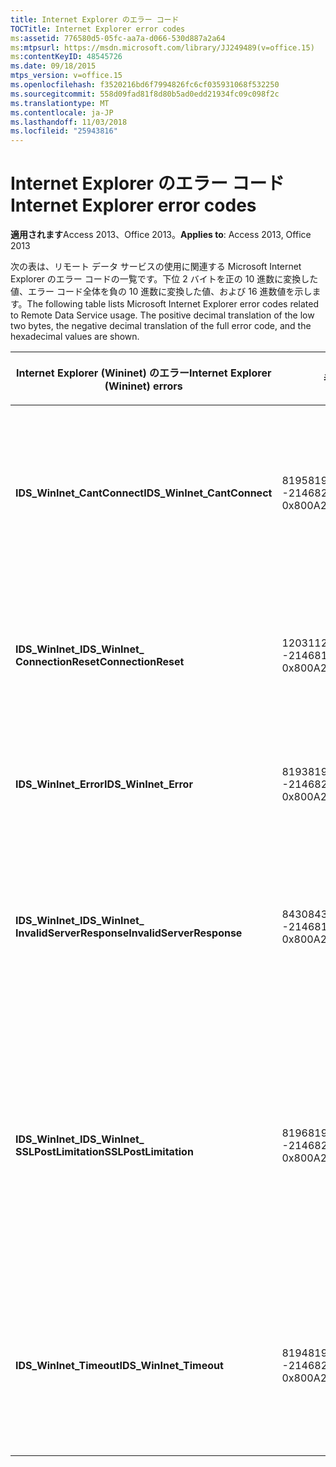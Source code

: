 ```yaml
---
title: Internet Explorer のエラー コード
TOCTitle: Internet Explorer error codes
ms:assetid: 776580d5-05fc-aa7a-d066-530d887a2a64
ms:mtpsurl: https://msdn.microsoft.com/library/JJ249489(v=office.15)
ms:contentKeyID: 48545726
ms.date: 09/18/2015
mtps_version: v=office.15
ms.openlocfilehash: f3520216bd6f7994826fc6cf035931068f532250
ms.sourcegitcommit: 558d09fad81f8d80b5ad0edd21934fc09c098f2c
ms.translationtype: MT
ms.contentlocale: ja-JP
ms.lasthandoff: 11/03/2018
ms.locfileid: "25943816"
---
```

# <a name="internet-explorer-error-codes"></a><span data-ttu-id="98659-102">Internet Explorer のエラー コード</span><span class="sxs-lookup"><span data-stu-id="98659-102">Internet Explorer error codes</span></span>

<span data-ttu-id="98659-103">**適用されます**Access 2013、Office 2013。</span><span class="sxs-lookup"><span data-stu-id="98659-103">**Applies to**: Access 2013, Office 2013</span></span>

<span data-ttu-id="98659-p101">次の表は、リモート データ サービスの使用に関連する Microsoft Internet Explorer のエラー コードの一覧です。下位 2 バイトを正の 10 進数に変換した値、エラー コード全体を負の 10 進数に変換した値、および 16 進数値を示します。</span><span class="sxs-lookup"><span data-stu-id="98659-p101">The following table lists Microsoft Internet Explorer error codes related to Remote Data Service usage. The positive decimal translation of the low two bytes, the negative decimal translation of the full error code, and the hexadecimal values are shown.</span></span>

<table>
<colgroup>
<col style="width: 33%" />
<col style="width: 33%" />
<col style="width: 33%" />
</colgroup>
<thead>
<tr class="header">
<th><p><span data-ttu-id="98659-106">Internet Explorer (Wininet) のエラー</span><span class="sxs-lookup"><span data-stu-id="98659-106">Internet Explorer (Wininet) errors</span></span></p></th>
<th><p><span data-ttu-id="98659-107">番号</span><span class="sxs-lookup"><span data-stu-id="98659-107">Number</span></span></p></th>
<th><p><span data-ttu-id="98659-108">説明</span><span class="sxs-lookup"><span data-stu-id="98659-108">Description</span></span></p></th>
</tr>
</thead>
<tbody>
<tr class="odd">
<td><p><span data-ttu-id="98659-109"><strong>IDS_WinInet_CantConnect</strong></span><span class="sxs-lookup"><span data-stu-id="98659-109"><strong>IDS_WinInet_CantConnect</strong></span></span></p></td>
<td><p><span data-ttu-id="98659-110">8195</span><span class="sxs-lookup"><span data-stu-id="98659-110">8195</span></span><br />
<span data-ttu-id="98659-111">-2146820093</span><span class="sxs-lookup"><span data-stu-id="98659-111">-2146820093</span></span><br />
<span data-ttu-id="98659-112">0x800A2003</span><span class="sxs-lookup"><span data-stu-id="98659-112">0x800A2003</span></span></p></td>
<td><p><span data-ttu-id="98659-113">インターネット クライアント エラー : サーバーに接続できません。</span><span class="sxs-lookup"><span data-stu-id="98659-113">Internet Client Error: Cannot Connect to Server.</span></span></p></td>
</tr>
<tr class="even">
<td><p><span data-ttu-id="98659-114"><strong>IDS_WinInet_</span><span class="sxs-lookup"><span data-stu-id="98659-114"><strong>IDS_WinInet_</span></span><br />
<span data-ttu-id="98659-115">ConnectionReset</strong></span><span class="sxs-lookup"><span data-stu-id="98659-115">ConnectionReset</strong></span></span></p></td>
<td><p><span data-ttu-id="98659-116">12031</span><span class="sxs-lookup"><span data-stu-id="98659-116">12031</span></span><br />
<span data-ttu-id="98659-117">-2146816257</span><span class="sxs-lookup"><span data-stu-id="98659-117">-2146816257</span></span><br />
<span data-ttu-id="98659-118">0x800A2EFF</span><span class="sxs-lookup"><span data-stu-id="98659-118">0x800A2EFF</span></span></p></td>
<td><p><span data-ttu-id="98659-119">インターネット クライアント エラー : 接続リセット。</span><span class="sxs-lookup"><span data-stu-id="98659-119">Internet Client Error: Connection Reset.</span></span></p></td>
</tr>
<tr class="odd">
<td><p><span data-ttu-id="98659-120"><strong>IDS_WinInet_Error</strong></span><span class="sxs-lookup"><span data-stu-id="98659-120"><strong>IDS_WinInet_Error</strong></span></span></p></td>
<td><p><span data-ttu-id="98659-121">8193</span><span class="sxs-lookup"><span data-stu-id="98659-121">8193</span></span><br />
<span data-ttu-id="98659-122">-2146820095</span><span class="sxs-lookup"><span data-stu-id="98659-122">-2146820095</span></span><br />
<span data-ttu-id="98659-123">0x800A2001</span><span class="sxs-lookup"><span data-stu-id="98659-123">0x800A2001</span></span></p></td>
<td><p><span data-ttu-id="98659-124">インターネット クライアント エラーです。</span><span class="sxs-lookup"><span data-stu-id="98659-124">Internet Client Error.</span></span></p></td>
</tr>
<tr class="even">
<td><p><span data-ttu-id="98659-125"><strong>IDS_WinInet_</span><span class="sxs-lookup"><span data-stu-id="98659-125"><strong>IDS_WinInet_</span></span><br />
<span data-ttu-id="98659-126">InvalidServerResponse</strong></span><span class="sxs-lookup"><span data-stu-id="98659-126">InvalidServerResponse</strong></span></span></p></td>
<td><p><span data-ttu-id="98659-127">8430</span><span class="sxs-lookup"><span data-stu-id="98659-127">8430</span></span><br />
<span data-ttu-id="98659-128">-2146819858</span><span class="sxs-lookup"><span data-stu-id="98659-128">-2146819858</span></span><br />
<span data-ttu-id="98659-129">0x800A20EE</span><span class="sxs-lookup"><span data-stu-id="98659-129">0x800A20EE</span></span></p></td>
<td><p><span data-ttu-id="98659-130">インターネット クライアント エラー : 無効なサーバーの応答です。</span><span class="sxs-lookup"><span data-stu-id="98659-130">Internet Client Error: Invalid Server Response.</span></span></p></td>
</tr>
<tr class="odd">
<td><p><span data-ttu-id="98659-131"><strong>IDS_WinInet_</span><span class="sxs-lookup"><span data-stu-id="98659-131"><strong>IDS_WinInet_</span></span><br />
<span data-ttu-id="98659-132">SSLPostLimitation</strong></span><span class="sxs-lookup"><span data-stu-id="98659-132">SSLPostLimitation</strong></span></span></p></td>
<td><p><span data-ttu-id="98659-133">8196</span><span class="sxs-lookup"><span data-stu-id="98659-133">8196</span></span><br />
<span data-ttu-id="98659-134">-2146820092</span><span class="sxs-lookup"><span data-stu-id="98659-134">-2146820092</span></span><br />
<span data-ttu-id="98659-135">0x800A2004</span><span class="sxs-lookup"><span data-stu-id="98659-135">0x800A2004</span></span></p></td>
<td><p><span data-ttu-id="98659-136">インターネット クライアント エラー : SSL エラー (おそらく 32 KB のデータ アップロード上限のため)。</span><span class="sxs-lookup"><span data-stu-id="98659-136">Internet Client Error: SSL Error (possibly 32K data upload limitation).</span></span></p></td>
</tr>
<tr class="even">
<td><p><span data-ttu-id="98659-137"><strong>IDS_WinInet_Timeout</strong></span><span class="sxs-lookup"><span data-stu-id="98659-137"><strong>IDS_WinInet_Timeout</strong></span></span></p></td>
<td><p><span data-ttu-id="98659-138">8194</span><span class="sxs-lookup"><span data-stu-id="98659-138">8194</span></span><br />
<span data-ttu-id="98659-139">-2146820094</span><span class="sxs-lookup"><span data-stu-id="98659-139">-2146820094</span></span><br />
<span data-ttu-id="98659-140">0x800A2002</span><span class="sxs-lookup"><span data-stu-id="98659-140">0x800A2002</span></span></p></td>
<td><p><span data-ttu-id="98659-141">インターネット クライアント エラー : 要求はタイムアウトしました。</span><span class="sxs-lookup"><span data-stu-id="98659-141">Internet Client Error: Request Timeout.</span></span></p></td>
</tr>
</tbody>
</table>

